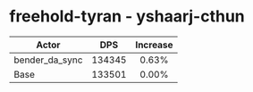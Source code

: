 # freehold-tyran - yshaarj-cthun
| Actor | DPS | Increase |
|---|:---:|:---:|
|bender_da_sync|134345|0.63%|
|Base|133501|0.00%|

